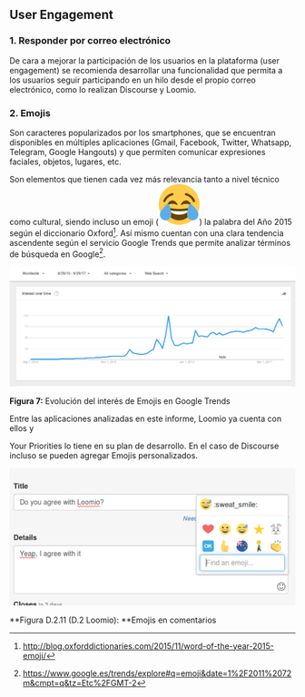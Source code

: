 ## User Engagement

### 1. Responder por correo electrónico 

De cara a mejorar la participación de los usuarios en la plataforma (user engagement) se recomienda desarrollar una funcionalidad que permita a los usuarios seguir participando en un hilo desde el propio correo electrónico, como lo realizan Discourse y Loomio. 

### 2. Emojis 

Son caracteres popularizados por los smartphones, que se encuentran disponibles en múltiples aplicaciones (Gmail, Facebook, Twitter, Whatsapp, Telegram, Google Hangouts) y que permiten comunicar expresiones faciales, objetos, lugares, etc. 

Son elementos que tienen cada vez más relevancia tanto a nivel técnico como cultural, siendo incluso un emoji (![image alt text](image_8.png)) la palabra del Año 2015 según el diccionario Oxford[^1]. Así mismo cuentan con una clara tendencia ascendente según el servicio Google Trends que permite analizar términos de búsqueda en Google[^2]. 

![image alt text](image_9.png)

**Figura 7:** Evolución del interés de Emojis en Google Trends

Entre las aplicaciones analizadas en este informe, Loomio ya cuenta con ellos y 

Your Priorities lo tiene en su plan de desarrollo. En el caso de Discourse incluso se pueden agregar Emojis personalizados. 

![image alt text](image_10.png)

**Figura D.2.11 (D.2 Loomio): **Emojis en comentarios

[^1]: http://blog.oxforddictionaries.com/2015/11/word-of-the-year-2015-emoji/
[^2]: https://www.google.es/trends/explore#q=emoji&date=1%2F2011%2072m&cmpt=q&tz=Etc%2FGMT-2
